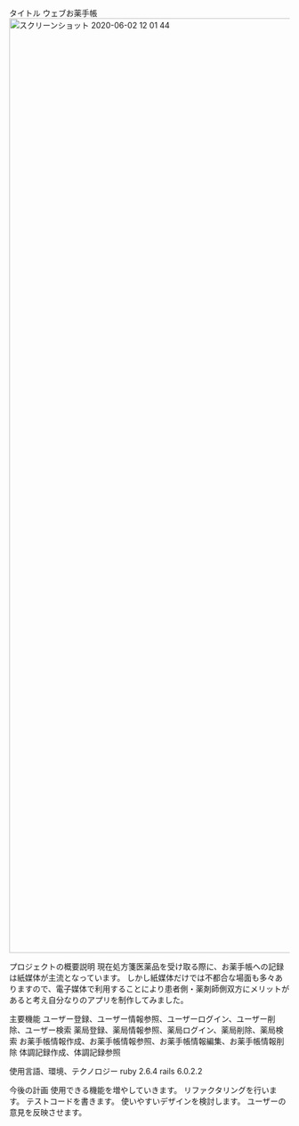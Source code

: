 タイトル
  ウェブお薬手帳
<img width="1680" alt="スクリーンショット 2020-06-02 12 01 44" src="https://user-images.githubusercontent.com/54810944/83475329-15d6c580-a4c9-11ea-86f8-a8bafa37745f.png">

プロジェクトの概要説明
  現在処方箋医薬品を受け取る際に、お薬手帳への記録は紙媒体が主流となっています。
  しかし紙媒体だけでは不都合な場面も多々ありますので、電子媒体で利用することにより患者側・薬剤師側双方にメリットがあると考え自分なりのアプリを制作してみました。

主要機能
  ユーザー登録、ユーザー情報参照、ユーザーログイン、ユーザー削除、ユーザー検索
  薬局登録、薬局情報参照、薬局ログイン、薬局削除、薬局検索
  お薬手帳情報作成、お薬手帳情報参照、お薬手帳情報編集、お薬手帳情報削除
  体調記録作成、体調記録参照

使用言語、環境、テクノロジー
  ruby 2.6.4
  rails 6.0.2.2
  
今後の計画
  使用できる機能を増やしていきます。
  リファクタリングを行います。
  テストコードを書きます。
  使いやすいデザインを検討します。
  ユーザーの意見を反映させます。

